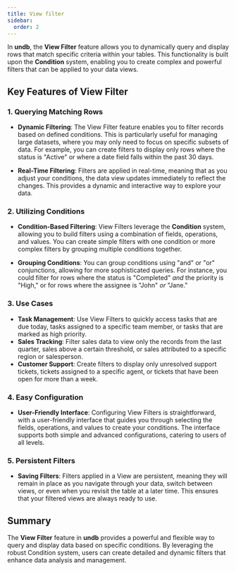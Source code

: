 ```yaml
---
title: View filter
sidebar:
  order: 2
---
```


In **undb**, the **View Filter** feature allows you to dynamically query and display rows that match specific criteria within your tables. This functionality is built upon the **Condition** system, enabling you to create complex and powerful filters that can be applied to your data views.

## Key Features of View Filter

### 1. Querying Matching Rows

- **Dynamic Filtering**: The View Filter feature enables you to filter records based on defined conditions. This is particularly useful for managing large datasets, where you may only need to focus on specific subsets of data. For example, you can create filters to display only rows where the status is "Active" or where a date field falls within the past 30 days.

- **Real-Time Filtering**: Filters are applied in real-time, meaning that as you adjust your conditions, the data view updates immediately to reflect the changes. This provides a dynamic and interactive way to explore your data.

### 2. Utilizing Conditions

- **Condition-Based Filtering**: View Filters leverage the **Condition** system, allowing you to build filters using a combination of fields, operations, and values. You can create simple filters with one condition or more complex filters by grouping multiple conditions together.

- **Grouping Conditions**: You can group conditions using "and" or "or" conjunctions, allowing for more sophisticated queries. For instance, you could filter for rows where the status is "Completed" _and_ the priority is "High," or for rows where the assignee is "John" _or_ "Jane."

### 3. Use Cases

- **Task Management**: Use View Filters to quickly access tasks that are due today, tasks assigned to a specific team member, or tasks that are marked as high priority.
- **Sales Tracking**: Filter sales data to view only the records from the last quarter, sales above a certain threshold, or sales attributed to a specific region or salesperson.
- **Customer Support**: Create filters to display only unresolved support tickets, tickets assigned to a specific agent, or tickets that have been open for more than a week.

### 4. Easy Configuration

- **User-Friendly Interface**: Configuring View Filters is straightforward, with a user-friendly interface that guides you through selecting the fields, operations, and values to create your conditions. The interface supports both simple and advanced configurations, catering to users of all levels.

### 5. Persistent Filters

- **Saving Filters**: Filters applied in a View are persistent, meaning they will remain in place as you navigate through your data, switch between views, or even when you revisit the table at a later time. This ensures that your filtered views are always ready to use.

## Summary

The **View Filter** feature in **undb** provides a powerful and flexible way to query and display data based on specific conditions. By leveraging the robust Condition system, users can create detailed and dynamic filters that enhance data analysis and management.
